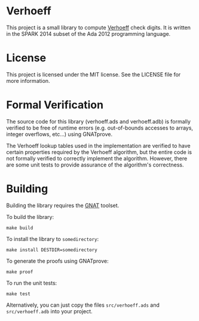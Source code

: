 # Verhoeff

This project is a small library to compute
[Verhoeff](https://en.wikipedia.org/wiki/Verhoeff_algorithm) check digits.
It is written in the SPARK 2014 subset of the Ada 2012 programming language.

# License

This project is licensed under the MIT license. See the LICENSE file for more
information.

# Formal Verification

The source code for this library (verhoeff.ads and verhoeff.adb) is formally
verified to be free of runtime errors (e.g. out-of-bounds accesses to arrays,
integer overflows, etc...) using GNATprove.

The Verhoeff lookup tables used in the implementation are verified to have 
certain properties required by the Verhoeff algorithm, but the entire code is
not formally verified to correctly implement the algorithm. However, there are
some unit tests to provide assurance of the algorithm's correctness.

# Building

Building the library requires the [GNAT](http://libre.adacore.com/) toolset.

To build the library:
```
make build
```

To install the library to ``somedirectory``:
```
make install DESTDIR=somedirectory
```

To generate the proofs using GNATprove:
```
make proof
```

To run the unit tests:
```
make test
```

Alternatively, you can just copy the files ``src/verhoeff.ads`` and 
``src/verhoeff.adb`` into your project.
